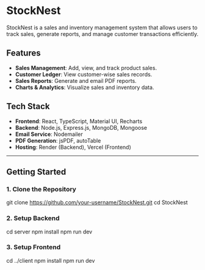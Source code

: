 # StockNest

StockNest is a sales and inventory management system that allows users to track sales, generate reports, and manage customer transactions efficiently.

## Features

- **Sales Management**: Add, view, and track product sales.
- **Customer Ledger**: View customer-wise sales records.
- **Sales Reports**: Generate and email PDF reports.
- **Charts & Analytics**: Visualize sales and inventory data.

## Tech Stack

- **Frontend**: React, TypeScript, Material UI, Recharts
- **Backend**: Node.js, Express.js, MongoDB, Mongoose
- **Email Service**: Nodemailer
- **PDF Generation**: jsPDF, autoTable
- **Hosting**: Render (Backend), Vercel (Frontend)

---

## Getting Started

### 1. Clone the Repository


git clone https://github.com/your-username/StockNest.git
cd StockNest


### 2. Setup Backend
cd server
npm install
npm run dev

### 3. Setup Frontend
cd ../client
npm install
npm run dev
